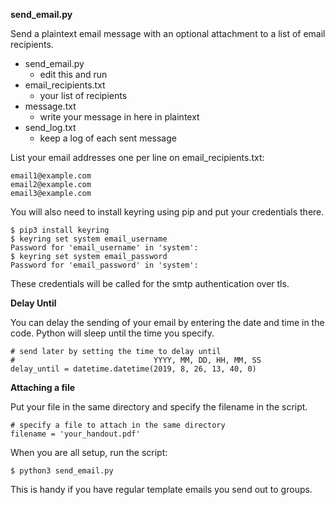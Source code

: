 **send_email.py**

Send a plaintext email message with an optional attachment to a list of
email recipients.

* send_email.py			
	* edit this and run
* email_recipients.txt	
	* your list of recipients
* message.txt
	* write your message in here in plaintext
* send_log.txt
	* keep a log of each sent message

List your email addresses one per line on email_recipients.txt:

    email1@example.com
	email2@example.com
	email3@example.com

You will also need to install keyring using pip and put your credentials there.

    $ pip3 install keyring
	$ keyring set system email_username
	Password for 'email_username' in 'system': 
	$ keyring set system email_password
	Password for 'email_password' in 'system': 

These credentials will be called for the smtp authentication over tls.

**Delay Until**

You can delay the sending of your email by entering the date and time in
the code. Python will sleep until the time you specify.

	# send later by setting the time to delay until
	#                               YYYY, MM, DD, HH, MM, SS
	delay_until = datetime.datetime(2019, 8, 26, 13, 40, 0)

**Attaching a file**

Put your file in the same directory and specify the filename in the script.

	# specify a file to attach in the same directory
	filename = 'your_handout.pdf'

When you are all setup, run the script:

    $ python3 send_email.py

This is handy if you have regular template emails you send out to groups.